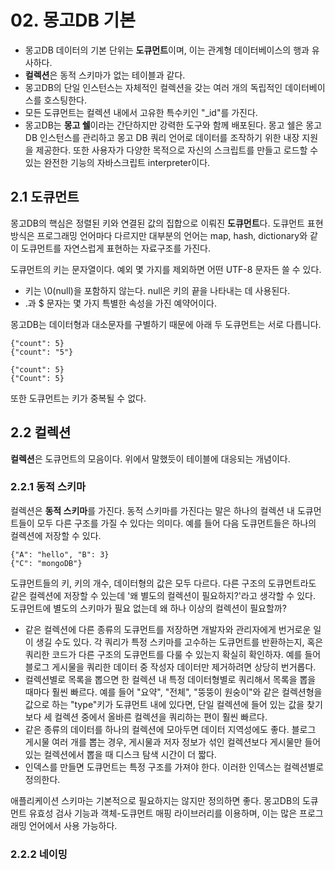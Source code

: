 # 02. 몽고DB 기본

* 몽고DB 데이터의 기본 단위는 **도큐먼트**이며, 이는 관계형 데이터베이스의 행과 유사하다.
* **컬렉션**은 동적 스키마가 없는 테이블과 같다.
* 몽고DB의 단일 인스턴스는 자체적인 컬렉션을 갖는 여러 개의 독립적인 데이터베이스를 호스팅한다.
* 모든 도큐먼트는 컬렉션 내에서 고유한 특수키인 "_id"를 가진다.
* 몽고DB는 **몽고 쉘**이라는 간단하지만 강력한 도구와 함께 배포된다. 몽고 쉘은 몽고DB 인스턴스를 관리하고 몽고 DB 쿼리 언어로 데이터를 조작하기 위한 내장 지원을 제공한다.
    또한 사용자가 다양한 목적으로 자신의 스크립트를 만들고 로드할 수 있는 완전한 기능의 자바스크립트 interpreter이다.



## 2.1 도큐먼트

몽고DB의 핵심은 정렬된 키와 연결된 값의 집합으로 이뤄진 **도큐먼트**다. 도큐먼트 표현 방식은 프로그래밍 언어마다 다르지만 대부분의 언어는 map, hash, dictionary와 같이 도큐먼트를 자연스럽게 표현하는 자료구조를 가진다.

도큐먼트의 키는 문자열이다. 예외 몇 가지를 제외하면 어떤 UTF-8 문자든 쓸 수 있다.

* 키는 \0(null)을 포함하지 않는다. null은 키의 끝을 나타내는 데 사용된다.
* .과 $ 문자는 몇 가지 특별한 속성을 가진 예약어이다.



몽고DB는 데이터형과 대소문자를 구별하기 때문에 아래 두 도큐먼트는 서로 다릅니다.

``` 
{"count": 5}
{"count": "5"}
```

```
{"count": 5}
{"Count": 5}
```



또한 도큐먼트는 키가 중복될 수 없다.



## 2.2 컬렉션

**컬렉션**은 도큐먼트의 모음이다. 위에서 말했듯이 테이블에 대응되는 개념이다.



### 2.2.1 동적 스키마

컬렉션은 **동적 스키마**를 가진다. 동적 스키마를 가진다는 말은 하나의 컬렉션 내 도큐먼트들이 모두 다른 구조를 가질 수 있다는 의미다. 예를 들어 다음 도큐먼트들은 하나의 컬렉션에 저장할 수 있다.

``` 
{"A": "hello", "B": 3}
{"C": "mongoDB"}
```



도큐먼트들의 키, 키의 개수, 데이터형의 값은 모두 다르다. 다른 구조의 도큐먼트라도 같은 컬렉션에 저장할 수 있는데 '왜 별도의 컬렉션이 필요하지?'라고 생각할 수 있다. 도큐먼트에 별도의 스키마가 필요 없는데 왜 하나 이상의 컬렉션이 필요할까?

* 같은 컬렉션에 다른 종류의 도큐먼트를 저장하면 개발자와 관리자에게 번거로운 일이 생길 수도 있다. 각 쿼리가 특정 스키마를 고수하는 도큐먼트를 반환하는지, 혹은 쿼리한 코드가 다른 구조의 도큐먼트를 다룰 수 있는지 확실히 확인하자. 예를 들어 블로그 게시물을 쿼리한 데이터 중 작성자 데이터만 제거하려면 상당히 번거롭다.
* 컬렉션별로 목록을 뽑으면 한 컬렉션 내 특정 데이터형별로 쿼리해서 목록을 뽑을 때마다 훨씬 빠르다. 예를 들어 "요약", "전체", "뚱뚱이 원숭이"와 같은 컬렉션형을 값으로 하는 "type"키가 도큐먼트 내에 있다면, 단일 컬렉션에 들어 있는 값을 찾기보다 세 컬렉션 중에서 올바른 컬렉션을 쿼리하는 편이 훨씬 빠르다.
* 같은 종류의 데이터를 하나의 컬렉션에 모아두면 데이터 지역성에도 좋다. 블로그 게시물 여러 개를 뽑는 경우, 게시물과 저자 정보가 섞인 컬렉션보다 게시물만 들어 있는 컬렉션에서 뽑을 때 디스크 탐색 시간이 더 짧다.
* 인덱스를 만들면 도큐먼트는 특정 구조를 가져야 한다. 이러한 인덱스는 컬렉션별로 정의한다.



애플리케이션 스키마는 기본적으로 필요하지는 않지만 정의하면 좋다. 몽고DB의 도큐먼트 유효성 검사 기능과 객체-도큐먼트 매핑 라이브러리를 이용하며, 이는 많은 프로그래밍 언어에서 사용 가능하다.



### 2.2.2 네이밍

